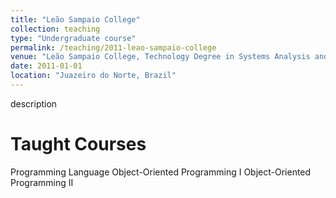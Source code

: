 ```yaml
---
title: "Leão Sampaio College"
collection: teaching
type: "Undergraduate course"
permalink: /teaching/2011-leao-sampaio-college
venue: "Leão Sampaio College, Technology Degree in Systems Analysis and Development"
date: 2011-01-01
location: "Juazeiro do Norte, Brazil"
---
```


description

Taught Courses
======
Programming Language
Object-Oriented Programming I
Object-Oriented Programming II
